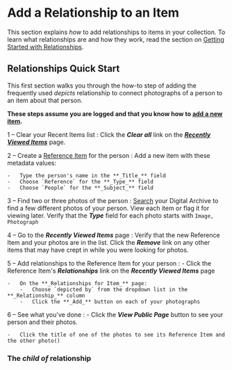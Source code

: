 # Add a Relationship to an Item

This section explains *how* to add relationships to items in your collection.
To learn what relationships are and how they work, read the section on
[Getting Started with Relationships](/relationships/getting-started-relationships/).

## Relationships Quick Start

This first section walks you through the how-to step of adding the frequently used *depicts* relationship
to connect photographs of a person to an item about that person.

**These steps assume you are logged and that you know how to [add a new item](/archivist/add-edit-item/).**

1 &ndash; Clear your Recent Items list
:   Click the **_Clear all_** link on the [**_Recently Viewed Items_**](/user/recently-viewed/#recently-viewed-items-page) page.

2 &ndash; Create a [Reference Item](/relationships/reference-items/) for the person
:   Add a new item with these metadata values:

    -   Type the person's name in the **_Title_** field
    -   Choose `Reference` for the **_Type_** field
    -   Choose `People` for the **_Subject_** field

3 &ndash; Find two or three photos of the person
:   [Search](/user/how-to-search/) your Digital Archive to find a few different photos of your person.
    View each item or flag it for viewing later. Verify that the **_Type_** field
    for each photo starts with `Image, Photograph` 

4 &ndash; Go to the **_Recently Viewed Items_** page
:   Verify that the new Reference Item and your photos are in the list. Click the **_Remove_** link
    on any other items that may have crept in while you were looking for photos.

5 &ndash; Add relationships to the Reference Item for your person
:   -   Click the Reference Item's **_Relationships_** link on the **_Recently Viewed Items_** page

    -   On the **_Relationships for Item_** page:
        -   Choose `depicted by` from the dropdown list in the **_Relationship_** column
        -   Click the **_Add_** button on each of your photographs

6 &ndash; See what you've done
:   -   Click the **_View Public Page_** button to see your person and their photos.

    -   Click the title of one of the photos to see its Reference Item and the other photo()       


### The *child of* relationship